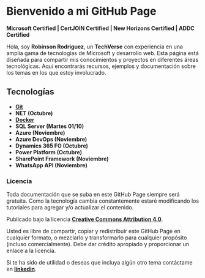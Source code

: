 # Bienvenido a mi GitHub Page
**Microsoft Certified | CertJOIN Certified | New Horizons Certified | ADDC Certified**

Hola, soy **Robinson Rodriguez**, un **TechVerse** con experiencia en una amplia gama de tecnologías de Microsoft y desarrollo web. Esta página está diseñada para compartir mis conocimientos y proyectos en diferentes áreas tecnológicas. Aquí encontrarás recursos, ejemplos y documentación sobre los temas en los que estoy involucrado.

## Tecnologías
* **[Git](/tech-skills/git)**
* **NET (Octubre)**
* **[Docker](/tech-skills/docker)**
* **SQL Server (Martes 01/10)**
* **Azure (Noviembre)**
* **Azure DevOps (Noviembre)**
* **Dynamics 365 FO (Octubre)**
* **Power Platform (Octubre)**
* **SharePoint Framework (Noviembre)**
* **WhatsApp API (Noviembre)**

### Licencia
Toda documentación que se suba en este GitHub Page siempre será gratuita. Como la tecnología cambia constantemente estaré modificando los tutoriales para agregar y/o actualizar el contenido.

Publicado bajo la licencia **[Creative Commons Attribution 4.0](https://creativecommons.org/licenses/by/4.0/)**.

Usted es libre de compartir, copiar y redistribuir este GitHub Page en cualquier formato, o mezclarlo y transformarlo para cualquier propósito (incluso comercialmente). Debe dar crédito apropiado y proporcionar un enlace a la licencia.

Si te ha sido de utilidad o deseas que incluya algún otro tema contáctame en **[linkedin]**.


[linkedin]: https://www.linkedin.com/in/robinsonjra/